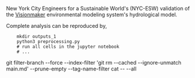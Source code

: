 New York City Engineers for a Sustainable World's (NYC-ESW) validation of the [Visionmaker](https://visionmaker.us/nyc/) environmental modeling system's hydrological model.

Complete analysis can be reproduced by,

        mkdir outputs_1
        python3 preprocessing.py
        # run all cells in the jupyter notebook
        # ...

git filter-branch --force --index-filter 'git rm --cached --ignore-unmatch main.md' --prune-empty --tag-name-filter cat -- --all
